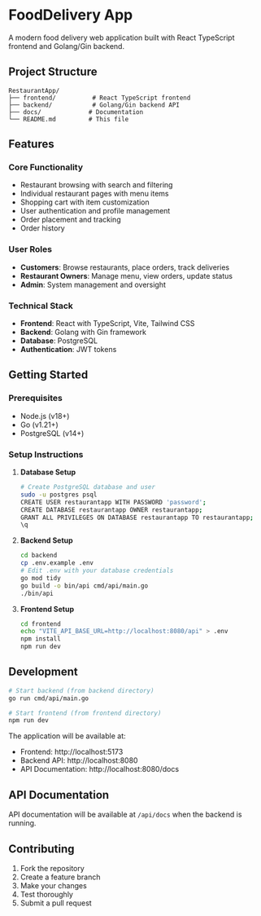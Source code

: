 # FoodDelivery App

A modern food delivery web application built with React TypeScript frontend and Golang/Gin backend.

## Project Structure

```
RestaurantApp/
├── frontend/          # React TypeScript frontend
├── backend/           # Golang/Gin backend API
├── docs/             # Documentation
└── README.md         # This file
```

## Features

### Core Functionality
- Restaurant browsing with search and filtering
- Individual restaurant pages with menu items
- Shopping cart with item customization
- User authentication and profile management
- Order placement and tracking
- Order history

### User Roles
- **Customers**: Browse restaurants, place orders, track deliveries
- **Restaurant Owners**: Manage menu, view orders, update status
- **Admin**: System management and oversight

### Technical Stack
- **Frontend**: React with TypeScript, Vite, Tailwind CSS
- **Backend**: Golang with Gin framework
- **Database**: PostgreSQL
- **Authentication**: JWT tokens

## Getting Started

### Prerequisites
- Node.js (v18+)
- Go (v1.21+)
- PostgreSQL (v14+)

### Setup Instructions

1. **Database Setup**
   ```bash
   # Create PostgreSQL database and user
   sudo -u postgres psql
   CREATE USER restaurantapp WITH PASSWORD 'password';
   CREATE DATABASE restaurantapp OWNER restaurantapp;
   GRANT ALL PRIVILEGES ON DATABASE restaurantapp TO restaurantapp;
   \q
   ```

2. **Backend Setup**
   ```bash
   cd backend
   cp .env.example .env
   # Edit .env with your database credentials
   go mod tidy
   go build -o bin/api cmd/api/main.go
   ./bin/api
   ```

3. **Frontend Setup**
   ```bash
   cd frontend
   echo "VITE_API_BASE_URL=http://localhost:8080/api" > .env
   npm install
   npm run dev
   ```

## Development

```bash
# Start backend (from backend directory)
go run cmd/api/main.go

# Start frontend (from frontend directory)
npm run dev
```

The application will be available at:
- Frontend: http://localhost:5173
- Backend API: http://localhost:8080
- API Documentation: http://localhost:8080/docs

## API Documentation

API documentation will be available at `/api/docs` when the backend is running.

## Contributing

1. Fork the repository
2. Create a feature branch
3. Make your changes
4. Test thoroughly
5. Submit a pull request